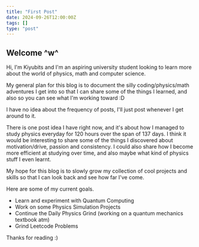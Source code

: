 ```yaml
---
title: "First Post"
date: 2024-09-26T12:00:00Z
tags: []
type: "post"
---
```


## Welcome ^w^

Hi, I'm Kiyubits and I'm an aspiring university student looking to learn more about the world of physics, math and computer science.

My general plan for this blog is to document the silly coding/physics/math adventures I get into so that I can share some of the things I learned, and also so you can see what I'm working toward :D

I have no idea about the frequency of posts, I'll just post whenever I get around to it.

There is one post idea I have right now, and it's about how I managed to study physics everyday for 120 hours over the span of 137 days. I think it would be interesting to share some of the things I discovered about motivation/drive, passion and consistency. I could also share how I become more efficient at studying over time, and also maybe what kind of physics stuff I even learnt.

My hope for this blog is to slowly grow my collection of cool projects and skills so that I can look back and see how far I've come.

Here are some of my current goals.

- Learn and experiment with Quantum Computing
- Work on some Physics Simulation Projects
- Continue the Daily Physics Grind (working on a quantum mechanics textbook atm)
- Grind Leetcode Problems

Thanks for reading :)
